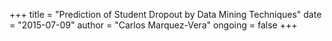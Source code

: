 +++
title = "Prediction of Student Dropout by Data Mining Techniques"
date = "2015-07-09"
author = "Carlos Marquez-Vera"
ongoing = false
+++
